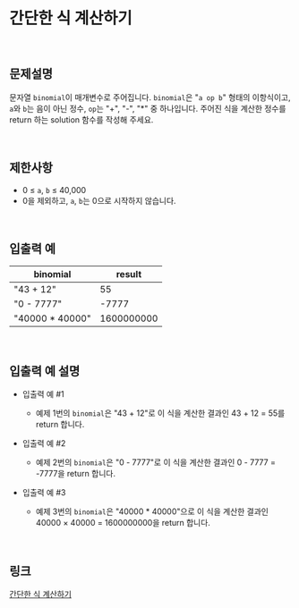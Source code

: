 # 간단한 식 계산하기

<br>

## 문제설명
문자열 `binomial`이 매개변수로 주어집니다. `binomial`은 "`a op b`" 형태의 이항식이고, `a`와 `b`는 음이 아닌 정수, `op`는 "+", "-", "*" 중 하나입니다. 주어진 식을 계산한 정수를 return 하는 solution 함수를 작성해 주세요.

<br>

## 제한사항
- 0 ≤ `a`, `b` ≤ 40,000
- 0을 제외하고, `a`, `b`는 0으로 시작하지 않습니다.

<br>

## 입출력 예
| binomial | result |
|---|---|
| "43 + 12" | 55 |
| "0 - 7777" | -7777 |
| "40000 * 40000" | 1600000000 |

<br>

## 입출력 예 설명
- 입출력 예 #1
    - 예제 1번의 `binomial`은 "43 + 12"로 이 식을 계산한 결과인 43 + 12 = 55를 return 합니다.

- 입출력 예 #2
    - 예제 2번의 `binomial`은 "0 - 7777"로 이 식을 계산한 결과인 0 - 7777 = -7777을 return 합니다.

- 입출력 예 #3
    - 예제 3번의 `binomial`은 "40000 * 40000"으로 이 식을 계산한 결과인 40000 × 40000 = 1600000000을 return 합니다.

<br>

## 링크
[간단한 식 계산하기](https://school.programmers.co.kr/learn/courses/30/lessons/181865)
